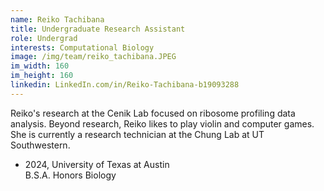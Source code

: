 ```yaml
---
name: Reiko Tachibana
title: Undergraduate Research Assistant
role: Undergrad
interests: Computational Biology
image: /img/team/reiko_tachibana.JPEG
im_width: 160
im_height: 160
linkedin: LinkedIn.com/in/Reiko-Tachibana-b19093288
---
```

Reiko's research at the Cenik Lab focused on ribosome profiling data analysis. Beyond research, Reiko likes to play violin and computer games.
   She is currently a research technician at the Chung Lab at UT Southwestern.

* 2024, University of Texas at Austin   
B.S.A. Honors Biology
